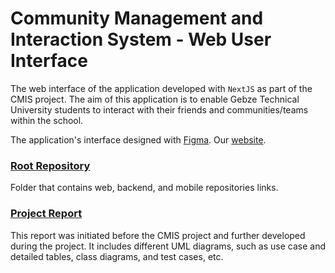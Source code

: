 # Community Management and Interaction System - Web User Interface

The web interface of the application developed with `NextJS` as part of the CMIS project.
The aim of this application is to enable Gebze Technical University students to interact with their friends and communities/teams within the school.

The application's interface designed with [Figma](https://www.figma.com/proto/AUwoKAaarAtq9DUBlsv3li/CMIS?node-id=139%3A2458&starting-point-node-id=139%3A2458&scaling=scale-down "Figma").
Our [website](https://cmis-web.vercel.app/ "website"). 

### [Root Repository](https://github.com/los-ingenieros-hermanos/gtu-community-management-and-interaction-system "### Root Repository")

Folder that contains web, backend, and mobile repositories links.

### [Project Report](https://github.com/los-ingenieros-hermanos/gtu-community-management-and-interaction-system/blob/main/Project%20Final%20Report.pdf "Project Report")

This report was initiated before the CMIS project and further developed during the project. It includes different UML diagrams, such as use case and detailed tables, class diagrams, and test cases, etc.


